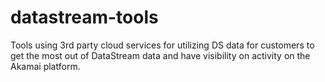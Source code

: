 # datastream-tools
Tools using 3rd party cloud services for utilizing DS data for customers to get the most out of DataStream data and have visibility on activity on the Akamai platform.
